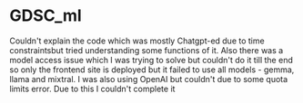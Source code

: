# GDSC_ml
Couldn't explain the code which was mostly Chatgpt-ed  due to time constraintsbut tried understanding some functions of it. Also there was a model access issue which I was trying to solve but couldn't do it till the end so only the frontend site is deployed but it failed to use all models - gemma, llama and mixtral. I was also using OpenAI but couldn't due to some quota limits error. Due to this I couldn't complete it
